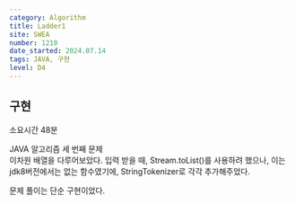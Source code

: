 ```yaml
---
category: Algorithm
title: Ladder1
site: SWEA
number: 1210
date_started: 2024.07.14
tags: JAVA, 구현
level: D4
---
```


## 구현

소요시간 48분

JAVA 알고리즘 세 번째 문제  
이차원 배열을 다루어보았다.
입력 받을 때, Stream.toList()를 사용하려 했으나, 이는 jdk8버전에서는 없는 함수였기에,
StringTokenizer로 각각 추가해주었다.

문제 풀이는 단순 구현이었다.
